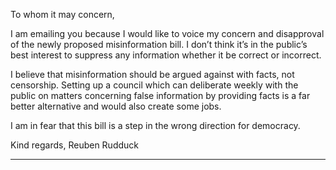 To whom it may concern,

I am emailing you because I would like to voice my concern and disapproval of the newly proposed misinformation
bill. I don’t think it’s in the public’s best interest to suppress any information whether it be correct or incorrect.

I believe that misinformation should be argued against with facts, not censorship. Setting up a council which can
deliberate weekly with the public on matters concerning false information by providing facts is a far better
alternative and would also create some jobs.

I am in fear that this bill is a step in the wrong direction for democracy.

Kind regards,
Reuben Rudduck


-----

